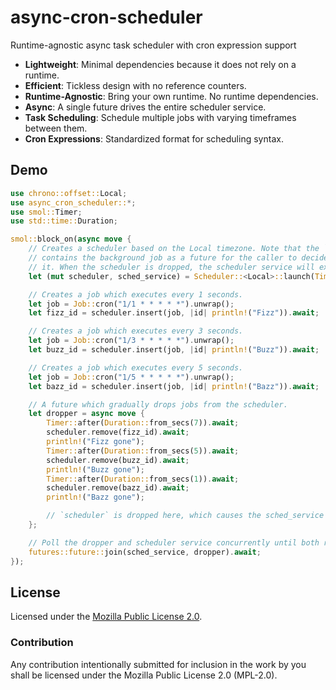 # async-cron-scheduler

Runtime-agnostic async task scheduler with cron expression support

- **Lightweight**: Minimal dependencies because it does not rely on a runtime.
- **Efficient**: Tickless design with no reference counters.
- **Runtime-Agnostic**: Bring your own runtime. No runtime dependencies.
- **Async**: A single future drives the entire scheduler service.
- **Task Scheduling**: Schedule multiple jobs with varying timeframes between them.
- **Cron Expressions**: Standardized format for scheduling syntax.

## Demo

```rs
use chrono::offset::Local;
use async_cron_scheduler::*;
use smol::Timer;
use std::time::Duration;

smol::block_on(async move {
    // Creates a scheduler based on the Local timezone. Note that the `sched_service`
    // contains the background job as a future for the caller to decide how to await
    // it. When the scheduler is dropped, the scheduler service will exit as well.
    let (mut scheduler, sched_service) = Scheduler::<Local>::launch(Timer::after);

    // Creates a job which executes every 1 seconds.
    let job = Job::cron("1/1 * * * * *").unwrap();
    let fizz_id = scheduler.insert(job, |id| println!("Fizz")).await;

    // Creates a job which executes every 3 seconds.
    let job = Job::cron("1/3 * * * * *").unwrap();
    let buzz_id = scheduler.insert(job, |id| println!("Buzz")).await;

    // Creates a job which executes every 5 seconds.
    let job = Job::cron("1/5 * * * * *").unwrap();
    let bazz_id = scheduler.insert(job, |id| println!("Bazz")).await;

    // A future which gradually drops jobs from the scheduler.
    let dropper = async move {
        Timer::after(Duration::from_secs(7)).await;
        scheduler.remove(fizz_id).await;
        println!("Fizz gone");
        Timer::after(Duration::from_secs(5)).await;
        scheduler.remove(buzz_id).await;
        println!("Buzz gone");
        Timer::after(Duration::from_secs(1)).await;
        scheduler.remove(bazz_id).await;
        println!("Bazz gone");

        // `scheduler` is dropped here, which causes the sched_service to end.
    };

    // Poll the dropper and scheduler service concurrently until both return.
    futures::future::join(sched_service, dropper).await;
});
```

## License

Licensed under the [Mozilla Public License 2.0](https://choosealicense.com/licenses/mpl-2.0/).

### Contribution

Any contribution intentionally submitted for inclusion in the work by you shall be licensed under the Mozilla Public License 2.0 (MPL-2.0).
